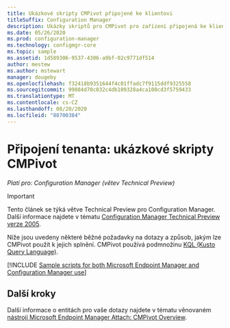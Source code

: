 ```yaml
---
title: Ukázkové skripty CMPivot připojené ke klientovi
titleSuffix: Configuration Manager
description: Ukázky skriptů pro CMPivot pro zařízení připojená ke klientovi Microsoft Endpoint Manager
ms.date: 05/26/2020
ms.prod: configuration-manager
ms.technology: configmgr-core
ms.topic: sample
ms.assetid: 1d589306-9537-4306-a9bf-02c9771df514
author: mestew
ms.author: mstewart
manager: dougeby
ms.openlocfilehash: f32418b9351644f4c01ffadc7f9115ddf9325558
ms.sourcegitcommit: 99084d70c032c4db109328a4ca100cd3f5759433
ms.translationtype: MT
ms.contentlocale: cs-CZ
ms.lasthandoff: 08/20/2020
ms.locfileid: "88700384"
---
```

# <a name="tenant-attach-cmpivot-sample-scripts"></a>Připojení tenanta: ukázkové skripty CMPivot
<!---->
*Platí pro: Configuration Manager (větev Technical Preview)*

> [!Important]
> Tento článek se týká větve Technical Preview pro Configuration Manager. Další informace najdete v tématu [Configuration Manager Technical Preview verze 2005](../core/get-started/2020/technical-preview-2005.md#bkmk_cmpivot).

Níže jsou uvedeny některé běžné požadavky na dotazy a způsob, jakým lze CMPivot použít k jejich splnění. CMPivot používá podmnožinu [KQL (Kusto Query Language)](/azure/kusto/query/).

[!INCLUDE [Sample scripts for both Microsoft Endpoint Manager and Configuration Manager use](../core/servers/manage/includes/cmpivot-samples-shared.md)]

## <a name="next-steps"></a>Další kroky

Další informace o entitách pro vaše dotazy najdete v tématu věnovaném [nástroji Microsoft Endpoint Manager Attach: CMPivot Overview](cmpivot-overview-attached.md).